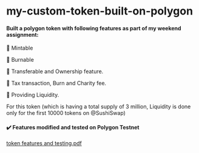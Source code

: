 # my-custom-token-built-on-polygon

#### Built a polygon token with following features as part of my weekend assignment: 

🔺 Mintable

🔺 Burnable 

🔺 Transferable and Ownership feature.

🔺 Tax transaction, Burn and Charity fee.

🔺 Providing Liquidity. 

For this token (which is having a total supply of 3 million, Liquidity is done only for the first 10000 tokens on @SushiSwap)



#### ✔️ Features modified and tested on Polygon Testnet 

[token features and testing.pdf](https://github.com/ManishChembeti/my-custom-token-built-on-polygon/files/9662653/token.features.and.testing.pdf)
